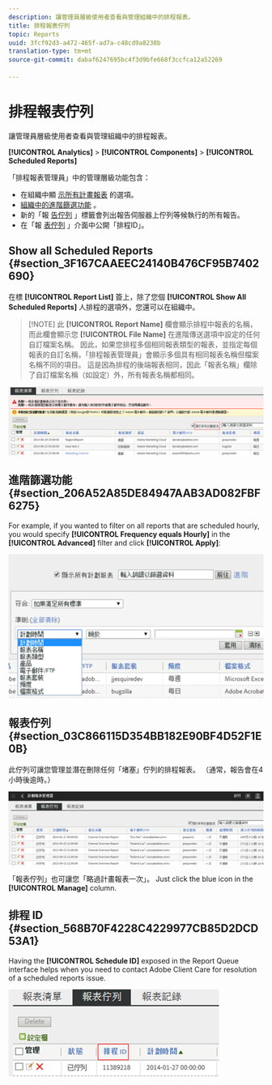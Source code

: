 ```yaml
---
description: 讓管理員層級使用者查看與管理組織中的排程報表。
title: 排程報表佇列
topic: Reports
uuid: 3fcf92d3-a472-465f-ad7a-c48cd9a8238b
translation-type: tm+mt
source-git-commit: dabaf6247695bc4f3d9bfe668f3ccfca12a52269

---
```



# 排程報表佇列

讓管理員層級使用者查看與管理組織中的排程報表。

**[!UICONTROL Analytics]** > **[!UICONTROL Components]** > **[!UICONTROL Scheduled Reports]**

「排程報表管理員」中的管理層級功能包含：

* 在組織中顯 [示所有計畫報表](/help/admin/admin/scheduled-reports-admin.md#section_3F167CAAEEC24140B476CF95B7402690) 的選項。
* [組織中的進階篩選功能](/help/admin/admin/scheduled-reports-admin.md#section_206A52A85DE84947AAB3AD082FBF6275) 。
* 新的「報 [告佇列](/help/admin/admin/scheduled-reports-admin.md#section_03C866115D354BB182E90BF4D52F1E0B) 」標籤會列出報告伺服器上佇列等候執行的所有報告。
* 在「報 [表佇列](/help/admin/admin/scheduled-reports-admin.md#section_568B70F4228C4229977CB85D2DCD53A1) 」介面中公開「排程ID」。

## Show all Scheduled Reports {#section_3F167CAAEEC24140B476CF95B7402690}

在標 **[!UICONTROL Report List]** 簽上，除了您個 **[!UICONTROL Show All Scheduled Reports]** 人排程的選項外，您還可以在組織中。

>[!NOTE] 此 **[!UICONTROL Report Name]** 欄會顯示排程中報表的名稱，而此欄會顯示您 **[!UICONTROL File Name]** 在進階傳送選項中設定的任何自訂檔案名稱。 因此，如果您排程多個相同報表類型的報表，並指定每個報表的自訂名稱，「排程報表管理員」會顯示多個具有相同報表名稱但檔案名稱不同的項目。 這是因為排程的後端報表相同，因此「報表名稱」欄除了自訂檔案名稱（如設定）外，所有報表名稱都相同。

![](assets/show_all_scheduled_reports.png)

## 進階篩選功能 {#section_206A52A85DE84947AAB3AD082FBF6275}

For example, if you wanted to filter on all reports that are scheduled hourly, you would specify **[!UICONTROL Frequency equals Hourly]** in the **[!UICONTROL Advanced]** filter and click **[!UICONTROL Apply]**:

![](assets/advanced_filtering_schedl_reports.png)

## 報表佇列 {#section_03C866115D354BB182E90BF4D52F1E0B}

此佇列可讓您管理並潛在刪除任何「堵塞」佇列的排程報表。 （通常，報告會在4小時後逾時。）

![](assets/scheduled_reports_2.png)

「報表佇列」也可讓您「略過計畫報表一次」。 Just click the blue icon in the **[!UICONTROL Manage]** column.

## 排程 ID {#section_568B70F4228C4229977CB85D2DCD53A1}

Having the **[!UICONTROL Schedule ID]** exposed in the Report Queue interface helps when you need to contact Adobe Client Care for resolution of a scheduled reports issue.

![](assets/schedule_id.png)
